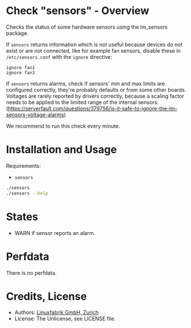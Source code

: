 # Check "sensors" - Overview

Checks the status of some hardware sensors using the lm_sensors package.

If `sensors` returns information which is not useful because devices do not exist or are not connected, like for example fan sensors, disable these in `/etc/sensors.conf` with the `ignore` directive:

```
ignore fan1
ignore fan3
```

If `sensors` returns alarms, check if sensors' min and max limits are configured correctly, they're probably defaults or from some other boards. Voltages are rarely reported by drivers correctly, because a scaling factor needs to be applied to the limited range of the internal sensors. (https://serverfault.com/questions/379756/is-it-safe-to-ignore-the-lm-sensors-voltage-alarms)

We recommend to run this check every minute.


# Installation and Usage

Requirements:
* `sensors`

```bash
./sensors
./sensors --help
```


# States

* WARN if sensor reports an alarm.


# Perfdata

There is no perfdata.


# Credits, License

* Authors: [Linuxfabrik GmbH, Zurich](https://www.linuxfabrik.ch)
* License: The Unlicense, see LICENSE file.